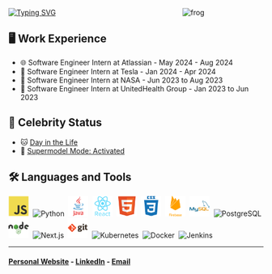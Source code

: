 [![Typing SVG](https://readme-typing-svg.demolab.com?font=Fira+Code&pause=1000&random=false&width=435&lines=%F0%9F%91%8B+Hi+I'm+Brandon;%F0%9F%A7%91%E2%80%8D%F0%9F%92%BB+I'm+a+software+engineer;%F0%9F%90%B8+I+like+frogs)](https://git.io/typing-svg)
<img align="right" alt="frog" src="https://cdn.betterttv.net/emote/61d1cf6e06fd6a9f5bdf08c9/3x.webp" padding-top="40" width="160"/>

## 🖥️ Work Experience
- 🌐 Software Engineer Intern at Atlassian - May 2024 - Aug 2024
- 🚗 Software Engineer Intern at Tesla - Jan 2024 - Apr 2024
- 🚀 Software Engineer Intern at NASA - Jun 2023 to Aug 2023
- 🏥 Software Engineer Intern at UnitedHealth Group - Jan 2023 to Jun 2023

## 📰 Celebrity Status
- 🐱 [Day in the Life](https://www.codedex.io/blog/a-day-in-the-life-swe-intern-nasa-brandon-lam)
- 🌙 [Supermodel Mode: Activated](https://www.nasa.gov/wp-content/uploads/2023/07/ps-03787-07-af-july-2023-508v2.pdf)

## 🛠️ Languages and Tools
<div>
    <img src="https://github.com/devicons/devicon/blob/master/icons/javascript/javascript-original.svg" title="JavaScript" alt="JavaScript" width="40" height="40"/>&nbsp;
  <img src="https://cdn.jsdelivr.net/gh/devicons/devicon/icons/python/python-original.svg" title="Python" alt="Python" width="40" height="40"/>&nbsp;
  <img src="https://github.com/devicons/devicon/blob/master/icons/java/java-original-wordmark.svg" title="Java" alt="Java" width="40" height="40"/>&nbsp;
  <img src="https://github.com/devicons/devicon/blob/master/icons/react/react-original-wordmark.svg" title="React" alt="React" width="40" height="40"/>&nbsp;
    <img src="https://github.com/devicons/devicon/blob/master/icons/html5/html5-original.svg" title="HTML5" alt="HTML" width="40" height="40"/>&nbsp;
  <img src="https://github.com/devicons/devicon/blob/master/icons/css3/css3-plain-wordmark.svg"  title="CSS3" alt="CSS" width="40" height="40"/>&nbsp;
  <img src="https://github.com/devicons/devicon/blob/master/icons/firebase/firebase-plain-wordmark.svg" title="Firebase" alt="Firebase" width="40" height="40"/>&nbsp;
  <img src="https://github.com/devicons/devicon/blob/master/icons/mysql/mysql-original-wordmark.svg" title="MySQL"  alt="MySQL" width="40" height="40"/>&nbsp;
  <img src="https://cdn.jsdelivr.net/gh/devicons/devicon/icons/postgresql/postgresql-original.svg" title="PostgreSQL" alt="PostgreSQL" height="40" width="40"/>&nbsp;
  <img src="https://github.com/devicons/devicon/blob/master/icons/nodejs/nodejs-original-wordmark.svg" title="NodeJS" alt="NodeJS" width="40" height="40"/>&nbsp;
  <img src="https://cdn.jsdelivr.net/gh/devicons/devicon/icons/nextjs/nextjs-original.svg" title="Next.js" alt="Next.js" height="40" width="40"/>&nbsp;
  <img src="https://github.com/devicons/devicon/blob/master/icons/git/git-original-wordmark.svg" title="Git" alt="Git" width="40" height="40"/>&nbsp;
  <img src="https://cdn.jsdelivr.net/gh/devicons/devicon/icons/kubernetes/kubernetes-plain.svg" title="Kubernetes" alt="Kubernetes" height="40" width="40" />&nbsp;
  <img src="https://cdn.jsdelivr.net/gh/devicons/devicon/icons/docker/docker-original.svg" title="Docker" alt="Docker" width="40" height="40" />&nbsp;
  <img src="https://cdn.jsdelivr.net/gh/devicons/devicon/icons/jenkins/jenkins-original.svg"
 title="Jenkins" alt ="Jenkins" width="40" height="40"/>

</div>

___
#### [Personal Website](https://www.blam.dev/) - [LinkedIn](https://www.linkedin.com/in/brandon-nguyen-lam/) - [Email](mailto:brandonnguyenlam@gmail.com)
